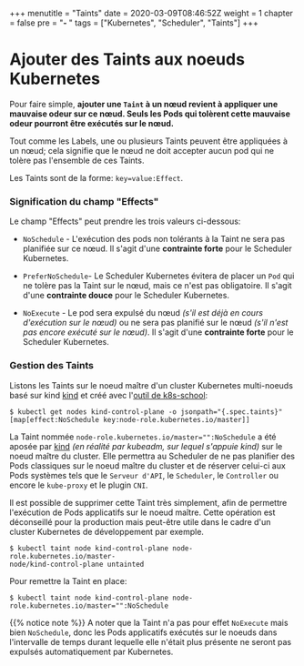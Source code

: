 +++
menutitle = "Taints"
date = 2020-03-09T08:46:52Z
weight = 1
chapter = false
pre = "<b>- </b>"
tags = ["Kubernetes", "Scheduler", "Taints"]
+++

# Ajouter des Taints aux noeuds Kubernetes

Pour faire simple, **ajouter une `Taint` à un nœud revient à appliquer une mauvaise odeur sur ce nœud. Seuls les Pods qui tolèrent cette mauvaise odeur pourront être exécutés sur le nœud.**

Tout comme les Labels, une ou plusieurs Taints peuvent être appliquées à un nœud; cela signifie que le nœud ne doit accepter aucun pod qui ne tolère pas l'ensemble de ces Taints.

Les Taints sont de la forme: `key=value:Effect`.

### Signification du champ "Effects"

Le champ "Effects" peut prendre les trois valeurs ci-dessous:

- `NoSchedule` - L'exécution des pods non tolérants à la Taint ne sera pas planifiée sur ce nœud. Il s'agit d'une **contrainte forte**  pour le Scheduler Kubernetes.

- `PreferNoSchedule`-  Le Scheduler Kubernetes évitera de placer un `Pod` qui ne tolère pas la Taint sur le nœud, mais ce n'est pas obligatoire. Il s'agit d'une **contrainte douce** pour le Scheduler Kubernetes.

- `NoExecute` - Le pod sera expulsé du nœud *(s'il est déjà en cours d'exécution sur le nœud)* ou ne sera pas planifié sur le nœud *(s'il n'est pas encore exécuté sur le nœud)*. Il s'agit d'une **contrainte forte**  pour le Scheduler Kubernetes.

### Gestion des Taints

Listons les Taints sur le noeud maître d'un cluster Kubernetes multi-noeuds basé sur kind [kind](https://kind.sigs.k8s.io/) et créé avec l'[outil de k8s-school](https://github.com/k8s-school/kind-travis-ci):

```shell
$ kubectl get nodes kind-control-plane -o jsonpath="{.spec.taints}"
[map[effect:NoSchedule key:node-role.kubernetes.io/master]]
```

La Taint nommée `node-role.kubernetes.io/master="":NoSchedule` a été aposée par [kind](https://kind.sigs.k8s.io/) *(en réalité par kubeadm, sur lequel s'appuie kind)* sur le noeud maître du cluster. Elle permettra au Scheduler de ne pas planifier des Pods classiques sur le noeud maître du cluster et de réserver celui-ci aux Pods systèmes tels que le `Serveur d'API`, le `Scheduler`, le `Controller` ou encore le `kube-proxy` et le plugin `CNI`.

Il est possible de supprimer cette Taint très simplement, afin de permettre l'exécution de Pods applicatifs sur le noeud maître. Cette opération est déconseillé pour la production mais peut-être utile dans le cadre d'un cluster Kubernetes de développement par exemple.
```shell
$ kubectl taint node kind-control-plane node-role.kubernetes.io/master-
node/kind-control-plane untainted
```

Pour remettre la Taint en place:
```shell
$ kubectl taint node kind-control-plane node-role.kubernetes.io/master="":NoSchedule
```

{{% notice note %}}
A noter que la Taint n'a pas pour effet `NoExecute` mais bien `NoSchedule`, donc les Pods applicatifs exécutés sur le noeuds dans l'intervalle de temps durant lequelle elle n'était plus présente ne seront pas expulsés automatiquement par Kubernetes.

